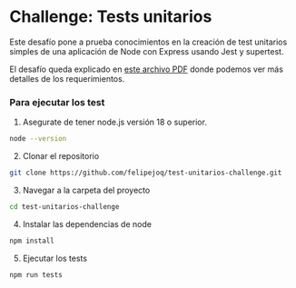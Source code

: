 # Challenge: Tests unitarios
Este desafío pone a prueba conocimientos en la creación de test unitarios simples
de una aplicación de Node con Express usando Jest y supertest.

El desafío queda explicado en [este archivo PDF](01-desafio-prueba-cafeteria-nanacao.pdf) donde podemos
ver más detalles de los requerimientos.

### Para ejecutar los test
1. Asegurate de tener node.js versión 18 o superior.

```bash
node --version
```

2. Clonar el repositorio

```bash
git clone https://github.com/felipejoq/test-unitarios-challenge.git
```

3. Navegar a la carpeta del proyecto

```bash
cd test-unitarios-challenge
```

4. Instalar las dependencias de node

```bash
npm install
```

5. Ejecutar los tests

```bash
npm run tests
```